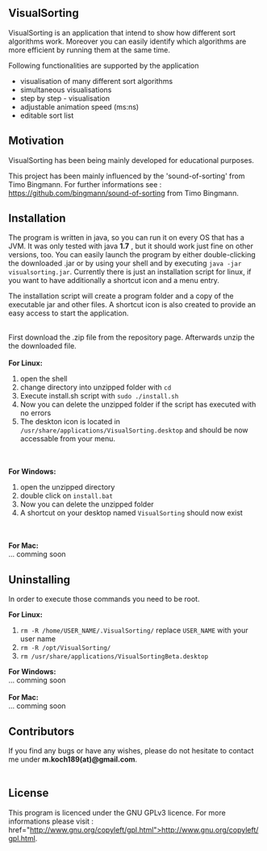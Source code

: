 ## VisualSorting

VisualSorting is an application that intend to show how different 
sort algorithms work. Moreover you can easily identify which algorithms are more efficient
by running them at the same time. 

Following functionalities are supported by the application

<ul>
<li>visualisation of many different sort algorithms</li>
<li>simultaneous visualisations</li>
<li>step by step - visualisation</li>
<li>adjustable animation speed (ms:ns)</li>
<li>editable sort list</li>
</ul>

## Motivation

VisualSorting has been being mainly developed for educational purposes.

This project has been mainly influenced by the 'sound-of-sorting' from Timo Bingmann. 
For further informations see : https://github.com/bingmann/sound-of-sorting from Timo Bingmann. 

## Installation

The program is written in java, so you can run it on every OS that has a JVM.
It was only tested with java <b>1.7</b> , but it should work just fine on other versions, too. You can
easily launch the program by either double-clicking the downloaded .jar or by using your shell and by executing 
`java -jar visualsorting.jar`.
Currently there is just an installation script for linux, if you want to have additionally a shortcut icon and a menu entry.

The installation script will create 
a program folder and a copy of the executable jar and other files. 
A shortcut icon is also created to provide an easy access to start the application.<br /><br />

First download the .zip file from the repository page.
Afterwards unzip the the downloaded file.
<br /><br /><b>For Linux:</b><br />

  1. open the shell
  2. change directory into unzipped folder with `cd`<br />
  3. Execute install.sh script with `sudo ./install.sh`<br />
  4. Now you can delete the unzipped folder if the script has executed with no errors<br />
  5. The deskton icon is located in `/usr/share/applications/VisualSorting.desktop` and should be now accessable from      your menu.

<br /><br /><b>For Windows:</b><br />

  1. open the unzipped directory<br />
  2. double click on `install.bat`<br />
  3. Now you can delete the unzipped folder<br />
  4. A shortcut on your desktop named `VisualSorting` should now exist



<br /><br /><b>For Mac:</b><br />
  ... comming soon


## Uninstalling
In order to execute those commands you need to be root.<br />

<b>For Linux:</b><br />

 1. `rm -R /home/USER_NAME/.VisualSorting/` replace `USER_NAME` with your user name
 2. `rm -R /opt/VisualSorting/`
 3. `rm /usr/share/applications/VisualSortingBeta.desktop`

<b>For Windows:</b><br />
... comming soon
<br /><br /><b>For Mac:</b><br />
... comming soon


## Contributors

If you find any bugs or have any wishes, please do not hesitate to contact me under 
<b>m.koch189(at)@gmail.com</b>. <br /> <br /> 

## License

This program is licenced under the GNU GPLv3 licence. For more informations please visit : href="http://www.gnu.org/copyleft/gpl.html">http://www.gnu.org/copyleft/gpl.html</a>.

